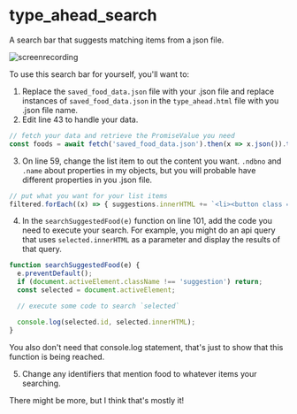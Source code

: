 # type_ahead_search
A search bar that suggests matching items from a json file.

![screenrecording](imgs/ux_5-8.gif)

To use this search bar for yourself, you'll want to:

1. Replace the `saved_food_data.json` file with your .json file and replace instances of `saved_food_data.json` in the `type_ahead.html` file with you .json file name.
2. Edit line 43 to handle your data. 

```javascript
// fetch your data and retrieve the PromiseValue you need
const foods = await fetch('saved_food_data.json').then(x => x.json()).then(x => x.foods);
```

3. On line 59, change the list item to out the content you want. `.ndbno` and `.name` about properties in my objects, but you will probable have different properties in you .json file.
```javascript
// put what you want for your list items
filtered.forEach((x) => { suggestions.innerHTML += `<li><button class = "suggestion" id="${x.ndbno}">${x.name}</button></li>`; });
```

4. In the `searchSuggestedFood(e)` function on line 101, add the code you need to execute your search. For example, you might do an api query that uses `selected.innerHTML` as a parameter and display the results of that query.
```javascript
function searchSuggestedFood(e) {
  e.preventDefault();
  if (document.activeElement.className !== 'suggestion') return;
  const selected = document.activeElement;

  // execute some code to search `selected`

  console.log(selected.id, selected.innerHTML);
}
```

You also don't need that console.log statement, that's just to show that this function is being reached.

5. Change any identifiers that mention food to whatever items your searching.

There might be more, but I think that's mostly it!
